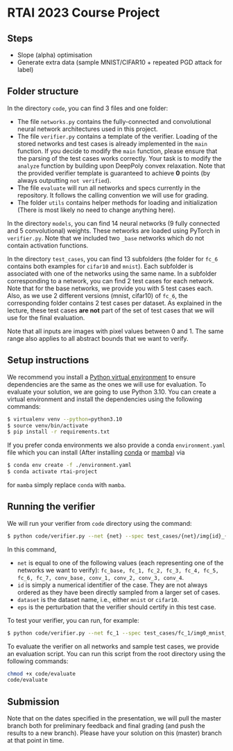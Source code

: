 # RTAI 2023 Course Project
## Steps
- Slope (alpha) optimisation
- Generate extra data (sample MNIST/CIFAR10 + repeated PGD attack for label)

## Folder structure
In the directory `code`, you can find 3 files and one folder:
- The file `networks.py` contains the fully-connected and convolutional neural network architectures used in this project.
- The file `verifier.py` contains a template of the verifier. Loading of the stored networks and test cases is already implemented in the `main` function. If you decide to modify the `main` function, please ensure that the parsing of the test cases works correctly. Your task is to modify the `analyze` function by building upon DeepPoly convex relaxation. Note that the provided verifier template is guaranteed to achieve **0** points (by always outputting `not verified`).
- The file `evaluate` will run all networks and specs currently in the repository. It follows the calling convention we will use for grading.
- The folder `utils` contains helper methods for loading and initialization (There is most likely no need to change anything here).


In the directory `models`, you can find 14 neural networks (9 fully connected and 5 convolutional) weights. These networks are loaded using PyTorch in `verifier.py`. Note that we included two `_base` networks which do not contain activation functions.

In the directory `test_cases`, you can find 13 subfolders (the folder for `fc_6` contains both examples for `cifar10` and `mnist`). Each subfolder is associated with one of the networks using the same name. In a subfolder corresponding to a network, you can find 2 test cases for each network. Note that for the base networks, we provide you with 5 test cases each. Also, as we use 2 different versions (mnist, cifar10) of `fc_6`, the corresponding folder contains 2 test cases per dataset. As explained in the lecture, these test cases **are not** part of the set of test cases that we will use for the final evaluation.

Note that all inputs are images with pixel values between 0 and 1. The same range also applies to all abstract bounds that we want to verify.

## Setup instructions

We recommend you install a [Python virtual environment](https://docs.python.org/3/library/venv.html) to ensure dependencies are the same as the ones we will use for evaluation.
To evaluate your solution, we are going to use Python 3.10.
You can create a virtual environment and install the dependencies using the following commands:

```bash
$ virtualenv venv --python=python3.10
$ source venv/bin/activate
$ pip install -r requirements.txt
```

If you prefer conda environments we also provide a conda `environment.yaml` file which you can install (After installing [conda](https://docs.conda.io/projects/conda/en/latest/commands/install.html) or [mamba](https://mamba.readthedocs.io/en/latest/installation.html)) via

```bash
$ conda env create -f ./environment.yaml
$ conda activate rtai-project
```

for `mamba` simply replace `conda` with `mamba`.

## Running the verifier

We will run your verifier from `code` directory using the command:

```bash
$ python code/verifier.py --net {net} --spec test_cases/{net}/img{id}_{dataset}_{eps}.txt
```

In this command,
- `net` is equal to one of the following values (each representing one of the networks we want to verify): `fc_base, fc_1, fc_2, fc_3, fc_4, fc_5, fc_6, fc_7, conv_base, conv_1, conv_2, conv_3, conv_4`.
- `id` is simply a numerical identifier of the case. They are not always ordered as they have been directly sampled from a larger set of cases.
- `dataset` is the dataset name, i.e.,  either `mnist` or `cifar10`.
- `eps` is the perturbation that the verifier should certify in this test case.

To test your verifier, you can run, for example:

```bash
$ python code/verifier.py --net fc_1 --spec test_cases/fc_1/img0_mnist_0.1394.txt
```

To evaluate the verifier on all networks and sample test cases, we provide an evaluation script.
You can run this script from the root directory using the following commands:

```bash
chmod +x code/evaluate
code/evaluate
```

## Submission
Note that on the dates specified in the presentation, we will pull the master branch both for preliminary feedback and final grading (and push the results to a new branch). Please have your solution on this (master) branch at that point in time.
